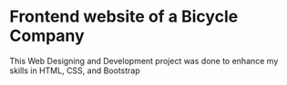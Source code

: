 # Frontend website of a Bicycle Company
This Web Designing and Development project was done to enhance my skills in HTML, CSS, and Bootstrap
